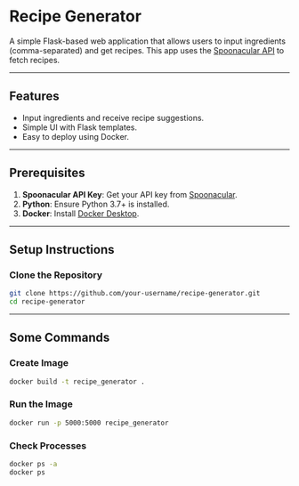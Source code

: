 # Recipe Generator

A simple Flask-based web application that allows users to input ingredients (comma-separated) and get recipes. This app uses the [Spoonacular API](https://spoonacular.com/food-api) to fetch recipes.

---

## Features
- Input ingredients and receive recipe suggestions.
- Simple UI with Flask templates.
- Easy to deploy using Docker.

---

## Prerequisites

1. **Spoonacular API Key**: Get your API key from [Spoonacular](https://spoonacular.com/food-api).
2. **Python**: Ensure Python 3.7+ is installed.
3. **Docker**: Install [Docker Desktop](https://www.docker.com/).

---

## Setup Instructions

### Clone the Repository
```bash
git clone https://github.com/your-username/recipe-generator.git
cd recipe-generator
```

---

## Some Commands

### Create Image
```bash
docker build -t recipe_generator .
```

### Run the Image
```bash
docker run -p 5000:5000 recipe_generator
```

### Check Processes
```bash
docker ps -a
docker ps
```

